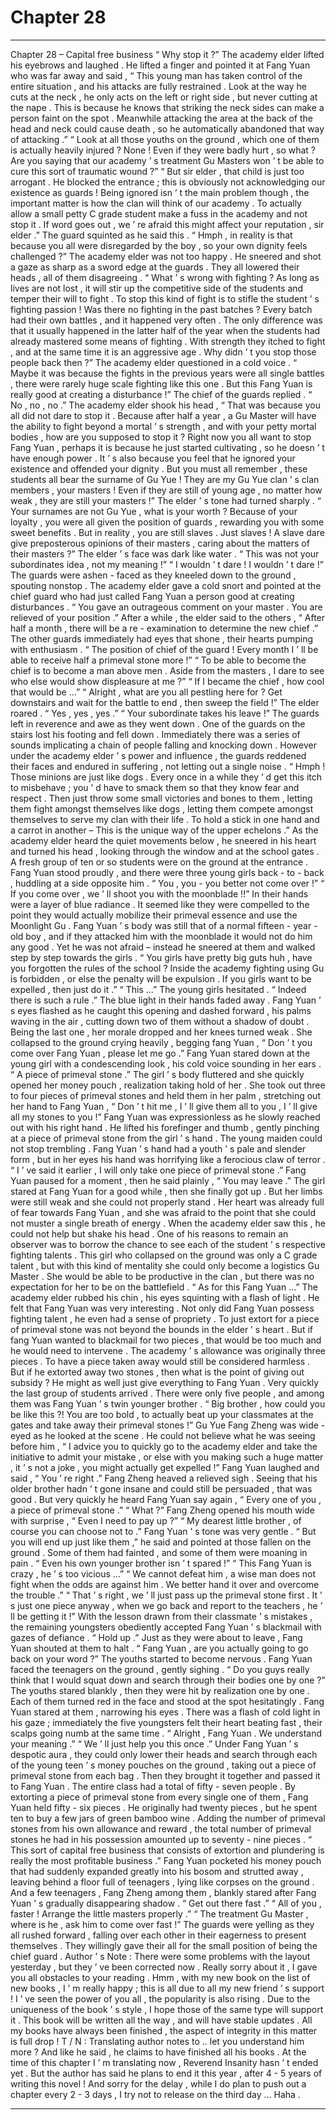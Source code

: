 
# Chapter 28


---

Chapter 28 – Capital free business
“ Why stop it ?” The academy elder lifted his eyebrows and laughed . He lifted a finger and pointed it at Fang Yuan who was far away and said , “ This young man has taken control of the entire situation , and his attacks are fully restrained . Look at the way he cuts at the neck , he only acts on the left or right side , but never cutting at the nape . This is because he knows that striking the neck sides can make a person faint on the spot . Meanwhile attacking the area at the back of the head and neck could cause death , so he automatically abandoned that way of attacking .”
“ Look at all those youths on the ground , which one of them is actually heavily injured ? None ! Even if they were badly hurt , so what ? Are you saying that our academy ’ s treatment
Gu
Masters won ’ t be able to cure this sort of traumatic wound ?”
“ But sir elder , that child is just too arrogant . He blocked the entrance ; this is obviously not acknowledging our existence as guards ! Being ignored isn ’ t the main problem though , the important matter is how the clan will think of our academy . To actually allow a small petty C grade student make a fuss in the academy and not stop it . If word goes out , we ’ re afraid this might affect your reputation , sir elder .” The guard squinted as he said this .
“
Hmph
, in reality is that because you all were disregarded by the boy , so your own dignity feels challenged ?” The academy elder was not too happy . He sneered and shot a gaze as sharp as a sword edge at the guards . They all lowered their heads , all of them disagreeing .
“ What ’ s wrong with fighting ? As long as lives are not lost , it will stir up the competitive side of the students and temper their will to fight . To stop this kind of fight is to stifle the student ’ s fighting passion ! Was there no fighting in the past batches ? Every batch had their own battles , and it happened very often . The only difference was that it usually happened in the latter half of the year when the students had already mastered some means of fighting . With strength they itched to fight , and at the same time it is an aggressive age . Why didn ’ t you stop those people back then ?” The academy elder questioned in a cold voice .
“ Maybe it was because the fights in the previous years were all single battles , there were rarely huge scale fighting like this one . But this Fang Yuan is really good at creating a disturbance !” The chief of the guards replied .
“ No , no , no .” The academy elder shook his head , “ That was because you all did not dare to stop it . Because after half a year , a
Gu
Master will have the ability to fight beyond a mortal ’ s strength , and with your petty mortal bodies , how are you supposed to stop it ? Right now you all want to stop Fang Yuan , perhaps it is because he just started cultivating , so he doesn ’ t have enough power . It ’ s also because you feel that he ignored your existence and offended your dignity . But you must all remember , these students all bear the surname of Gu Yue ! They are my Gu Yue clan ’ s clan members , your masters ! Even if they are still of young age , no matter how weak , they are still your masters !”
The elder ’ s tone had turned sharply .
“ Your surnames are not Gu Yue , what is your worth ? Because of your loyalty , you were all given the position of guards , rewarding you with some sweet benefits . But in reality , you are still slaves . Just slaves ! A slave dare give preposterous opinions of their masters , caring about the matters of their masters ?” The elder ’ s face was dark like water .
“ This was not your subordinates idea , not my meaning !”
“ I wouldn ’ t dare ! I wouldn ’ t dare !”
The guards were ashen - faced as they kneeled down to the ground , spouting nonstop . The academy elder gave a cold snort and pointed at the chief guard who had just called Fang Yuan a person good at creating disturbances . “ You gave an outrageous comment on your master . You are
relieved
of your position .”
After a while , the elder said to the others , “ After half a month , there will be a re - examination to determine the new chief .”
The other guards immediately had eyes that shone , their hearts pumping with enthusiasm .
“ The position of chief of the guard ! Every month I ’ ll be able to receive half a primeval stone more !”
“ To be able to become the chief is to become a man above men . Aside from the masters , I dare to see who else would show displeasure at me ?”
“ If I became the chief , how cool that would be …”
“ Alright , what are you all pestling here for ? Get downstairs and wait for the battle to end , then
sweep the field
!” The elder roared .
“ Yes , yes , yes .”
“ Your subordinate takes his leave !”
The guards left in reverence and awe as they went down . One of the guards on the stairs lost his footing and fell down . Immediately there was a series of sounds implicating a chain of people falling and knocking down .
However under the academy elder ’ s power and influence , the guards reddened their faces and endured in suffering , not letting out a single noise .
“ Hmph ! Those minions are just like dogs . Every once in a while they ’ d get this itch to misbehave ; you ’ d have to smack them so that they know fear and respect . Then just throw some small victories and bones to them , letting them fight amongst themselves like dogs , letting them compete amongst themselves to serve my clan with their life . To hold a stick in one hand and a carrot in another – This is the unique way of the upper echelons .” As the academy elder heard the quiet movements below , he sneered in his heart and turned his head , looking through the window and at the school gates .
A fresh group of ten or so students were on the ground at the entrance . Fang Yuan stood proudly , and there were three young girls back - to - back , huddling at a side opposite him .
“ You , you - you better not come over !”
“ If you come over , we ’ ll shoot you with the moonblade !!”
In their hands were a layer of blue radiance . It seemed like they were compelled to the point they would actually mobilize their primeval essence and use the Moonlight
Gu
.
Fang Yuan ’ s body was still that of a normal fifteen - year - old boy , and if they attacked him with the moonblade it would not do him any good . Yet he was not afraid – instead he sneered at them and walked step by step towards the girls . “ You girls have pretty big guts huh , have you forgotten the rules of the school ? Inside the academy fighting using
Gu
is forbidden , or else the penalty will be expulsion . If you girls want to be expelled , then just do it .”
“ This …” The young girls hesitated .
“ Indeed there is such a rule .” The blue light in their hands faded away .
Fang Yuan ’ s eyes flashed as he caught this opening and dashed forward , his palms waving in the air , cutting down two of them without a shadow of doubt .
Being the last one , her morale dropped and her knees turned weak . She collapsed to the ground crying heavily , begging fang Yuan , “ Don ’ t you come over Fang Yuan , please let me go .”
Fang Yuan stared down at the young girl with a condescending look , his cold voice sounding in her ears . “ A piece of primeval stone .”
The girl ’ s body fluttered and she quickly opened her money pouch , realization taking hold of her . She took out three to four pieces of primeval stones and held them in her palm , stretching out her hand to Fang Yuan , “ Don ’ t hit me , I ’ ll give them all to you ,
I ’ ll give all my stones to you
!”
Fang Yuan was expressionless as he slowly reached out with his right hand . He lifted his forefinger and thumb , gently pinching at a piece of primeval stone from the girl ’ s hand .
The young maiden could not stop trembling . Fang Yuan ’ s hand had a youth ’ s pale and slender form , but in her eyes his hand was horrifying like a ferocious claw of terror .
“ I ’ ve said it earlier , I will only take
one
piece of primeval stone .” Fang Yuan paused for a moment , then he said plainly , “ You may leave .”
The girl stared at Fang Yuan for a good while , then she finally got up . But her limbs were still weak and she could not properly stand . Her heart was already full of fear towards Fang Yuan , and she was afraid to the point that she could not muster a single breath of energy .
When the academy elder saw this , he could not help but shake his head . One of his reasons to remain an observer was to borrow the chance to see each of the student ’ s respective fighting talents .
This girl who collapsed on the ground was only a C grade talent , but with this kind of mentality she could only become a logistics
Gu
Master . She would be able to be productive in the clan , but there was no expectation for her to be on the battlefield .
“ As for this Fang Yuan …” The academy elder rubbed his chin , his eyes squinting with a flash of light . He felt that Fang Yuan was very interesting . Not only did Fang Yuan possess fighting talent , he even had a sense of propriety . To just extort for a piece of primeval stone was not beyond the bounds in the elder ’ s heart . But if fang Yuan wanted to blackmail for two pieces , that would be too much and he would need to intervene .
The academy ’ s allowance was originally three pieces . To have a piece taken away would still be considered harmless . But if he extorted away two stones , then what is the point of giving out subsidy ? He might as well just give everything to Fang Yuan .
Very quickly the last group of students arrived . There were only five people , and among them was Fang Yuan ’ s twin younger brother .
“ Big brother , how could you be like this ?! You are too bold , to actually beat up your classmates at the gates and take away their primeval stones !” Gu Yue Fang Zheng was wide - eyed as he looked at the scene . He could not believe what he was seeing before him , “ I advice you to quickly go to the academy elder and take the initiative to admit your mistake , or else with you making such a huge matter , it ’ s not a joke , you might actually get expelled !”
Fang Yuan laughed and said , “ You ’ re right .”
Fang Zheng heaved a relieved sigh . Seeing that his older brother hadn ’ t gone insane and could still be persuaded , that was good .
But very quickly he heard Fang Yuan say again , “ Every one of you , a piece of primeval stone .”
“
What
?” Fang Zheng opened his mouth wide with surprise , “ Even I need to pay up ?”
“ My dearest little brother , of course you can choose not to .” Fang Yuan ’ s tone was very gentle . “ But you will end up just like them ,” he said and pointed at those fallen on the ground . Some of them had fainted , and some of them were moaning in pain .
“ Even his own younger brother isn ’ t spared !”
“ This Fang Yuan is crazy , he ’ s too vicious …”
“ We cannot defeat him , a wise man does not fight when the odds are against him . We better hand it over and overcome the trouble .”
“ That ’ s right , we ’ ll just pass up the primeval stone first . It ’ s just one piece anyway , when we go back and report to the teachers , he ’ ll be getting it !”
With the lesson drawn from their classmate ’ s mistakes , the remaining youngsters obediently accepted Fang Yuan ’ s blackmail with gazes of defiance .
“ Hold up .” Just as they were about to leave , Fang Yuan shouted at them to halt .
“ Fang Yuan , are you actually going to go back on your word ?” The youths started to become nervous .
Fang Yuan faced the teenagers on the ground , gently sighing . “ Do you guys
really
think that I would squat down and search through their bodies one by one ?”
The youths stared blankly , then they were hit by realization one by one . Each of them turned red in the face and stood at the spot hesitatingly .
Fang Yuan stared at them , narrowing his eyes . There was a flash of cold light in his gaze ; immediately the five youngsters felt their heart beating fast , their scalps going numb at the same time .
“ Alright , Fang Yuan . We understand your meaning .”
“ We ’ ll just help you this once .”
Under Fang Yuan ’ s despotic aura , they could only lower their heads and search through each of the young teen ’ s money pouches on the ground , taking out a piece of primeval stone from each bag . Then they brought it together and passed it to Fang Yuan .
The entire class had a total of fifty - seven people . By extorting a piece of primeval stone from every single one of them , Fang Yuan held fifty - six pieces .
He originally had twenty pieces , but he spent ten to buy a few jars of green bamboo wine . Adding the number of primeval stones from his own allowance and reward , the total number of primeval stones he had in his possession amounted up to seventy - nine pieces .
“ This sort of capital free business that consists of extortion and plundering is really the most profitable business .” Fang Yuan pocketed his money pouch that had suddenly expanded greatly into his bosom and strutted away , leaving behind a floor full of teenagers , lying like corpses on the ground .
And a few teenagers , Fang Zheng among them , blankly stared after Fang Yuan ’ s gradually disappearing shadow .
“ Get out there fast .”
“ All of you , faster ! Arrange the little masters properly .”
“ The treatment
Gu
Master , where is he , ask him to come over fast !”
The guards were yelling as they all rushed forward , falling over each other in their eagerness to present themselves . They willingly gave their all for the small position of being the chief guard .
Author ’ s Note : There were some problems with the layout yesterday , but they ’ ve been corrected now . Really sorry about it , I gave you all obstacles to your reading . Hmm , with my new book on the list of new books , I ’ m really happy ; this is all due to all my new friend ’ s support ! I ’ ve seen the power of you all , the popularity is also rising . Due to the uniqueness of the book ’ s style , I hope those of the same type will support it . This book will be written all the way , and will have stable updates . All my books have always been finished , the aspect of integrity in this matter is full drop !
T / N : Translating author notes to .. let you understand him more ? And like he said , he claims to have finished all his books . At the time of this chapter I ’ m translating now , Reverend Insanity hasn ’ t ended yet . But the author has said he plans to end it this year , after 4 - 5 years of writing this novel ! And sorry for the delay , while I do plan to push out a chapter every 2 - 3 days , I try not to release on the third day … Haha .

---

